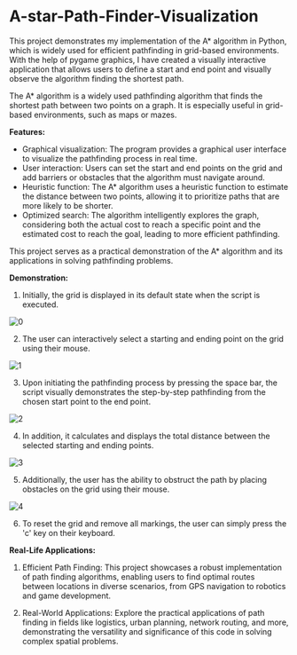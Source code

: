 # A-star-Path-Finder-Visualization
This project demonstrates my implementation of the A* algorithm in Python, which is widely used for efficient pathfinding in grid-based environments. With the help of pygame graphics, I have created a visually interactive application that allows users to define a start and end point and visually observe the algorithm finding the shortest path.

The A* algorithm is a widely used pathfinding algorithm that finds the shortest path between two points on a graph. It is especially useful in grid-based environments, such as maps or mazes.

**Features:**
- Graphical visualization: The program provides a graphical user interface to visualize the pathfinding process in real time.
- User interaction: Users can set the start and end points on the grid and add barriers or obstacles that the algorithm must navigate around.
- Heuristic function: The A* algorithm uses a heuristic function to estimate the distance between two points, allowing it to prioritize paths that are more likely to be shorter.
- Optimized search: The algorithm intelligently explores the graph, considering both the actual cost to reach a specific point and the estimated cost to reach the goal, leading to more efficient pathfinding.

This project serves as a practical demonstration of the A* algorithm and its applications in solving pathfinding problems.

**Demonstration:**

1. Initially, the grid is displayed in its default state when the script is executed.
   
![0](https://github.com/yaaaash/A-star-Path-Finder-Visualization/assets/87315730/46242e36-7a62-4fef-a848-67bd8b71b285)


2. The user can interactively select a starting and ending point on the grid using their mouse.
   
![1](https://github.com/yaaaash/A-star-Path-Finder-Visualization/assets/87315730/ed1419ef-85b8-439c-a818-1d9e738f0f6d)

3. Upon initiating the pathfinding process by pressing the space bar, the script visually demonstrates the step-by-step pathfinding from the chosen start point to the end point.
   
![2](https://github.com/yaaaash/A-star-Path-Finder-Visualization/assets/87315730/1601689e-1320-4255-8551-e19c13ac1e78)

4. In addition, it calculates and displays the total distance between the selected starting and ending points.
   
![3](https://github.com/yaaaash/A-star-Path-Finder-Visualization/assets/87315730/c19a64c2-8c78-403a-94f1-74b29c8893af)

   
5. Additionally, the user has the ability to obstruct the path by placing obstacles on the grid using their mouse.
    
![4](https://github.com/yaaaash/A-star-Path-Finder-Visualization/assets/87315730/9d5e3f16-8d9b-480d-84a0-77026ad2f7b7)


6. To reset the grid and remove all markings, the user can simply press the 'c' key on their keyboard.

**Real-Life Applications:**

1. Efficient Path Finding: This project showcases a robust implementation of path finding algorithms, enabling users to find optimal routes between locations in diverse scenarios, from GPS navigation to robotics and game development.
   
2. Real-World Applications: Explore the practical applications of path finding in fields like logistics, urban planning, network routing, and more, demonstrating the versatility and significance of this code in solving complex spatial problems.
